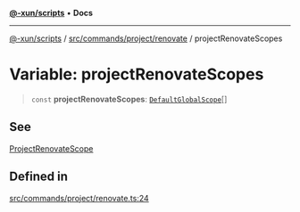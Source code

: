 [**@-xun/scripts**](../../../../../README.md) • **Docs**

***

[@-xun/scripts](../../../../../README.md) / [src/commands/project/renovate](../README.md) / projectRenovateScopes

# Variable: projectRenovateScopes

> `const` **projectRenovateScopes**: [`DefaultGlobalScope`](../../../../configure/enumerations/DefaultGlobalScope.md)[]

## See

[ProjectRenovateScope](../../../../configure/enumerations/DefaultGlobalScope.md)

## Defined in

[src/commands/project/renovate.ts:24](https://github.com/Xunnamius/xscripts/blob/89eebe76ad675b35907b3379b29bfde27fd5a5b8/src/commands/project/renovate.ts#L24)
